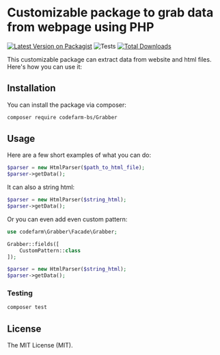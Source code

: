 # Customizable package to grab data from webpage using PHP

[![Latest Version on Packagist](https://img.shields.io/packagist/v/codefarm-bs/Grabber.svg?style=flat-square)](https://packagist.org/packages/codefarm-bs/Grabber)
![Tests](https://github.com/codefarm-bs/Grabber/workflows/Tests/badge.svg)
[![Total Downloads](https://img.shields.io/packagist/dt/codefarm-bs/Grabber.svg?style=flat-square)](https://packagist.org/packages/codefarm-bs/Grabber)

This customizable package can extract data from website and html files. Here's how you can use it:


## Installation

You can install the package via composer:

```bash
composer require codefarm-bs/Grabber
```

## Usage

Here are a few short examples of what you can do:

``` php
$parser = new HtmlParser($path_to_html_file);
$parser->getData();
```

It can also a string html:

``` php
$parser = new HtmlParser($string_html);
$parser->getData();
```

Or you can even add even custom pattern:

``` php
use codefarm\Grabber\Facade\Grabber;

Grabber::fields([
    CustomPattern::class
]);

$parser = new HtmlParser($string_html);
$parser->getData();
```

### Testing

``` bash
composer test
```

## License

The MIT License (MIT).